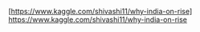 [https://www.kaggle.com/shivashi11/why-india-on-rise]
<https://www.kaggle.com/shivashi11/why-india-on-rise>
